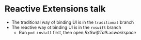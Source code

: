# Reactive Extensions talk

* The traditional way of binding UI is in the `traditional` branch
* The reactive way ot binding UI is in the `rxswift` branch
  * Run `pod install` first, then open *RxSwiftTalk.xcworkspace*
